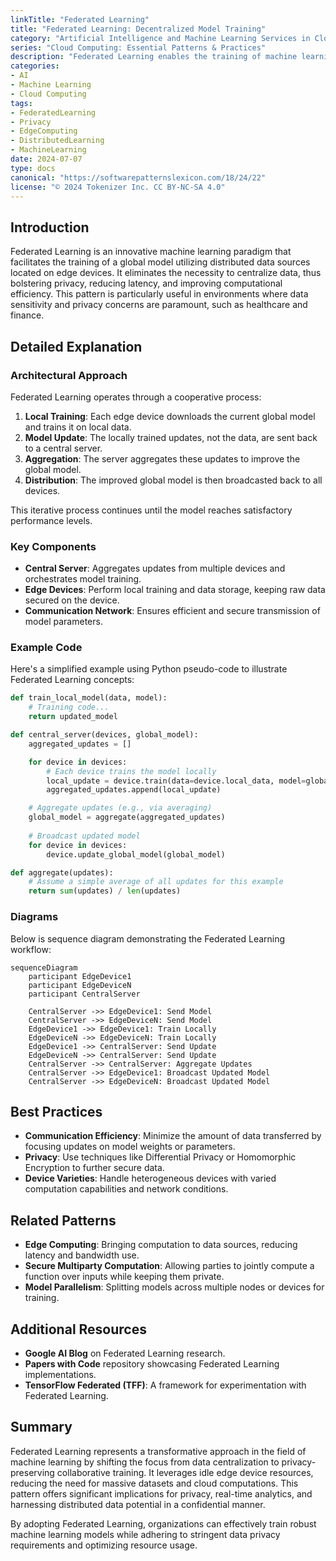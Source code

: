 ```yaml
---
linkTitle: "Federated Learning"
title: "Federated Learning: Decentralized Model Training"
category: "Artificial Intelligence and Machine Learning Services in Cloud"
series: "Cloud Computing: Essential Patterns & Practices"
description: "Federated Learning enables the training of machine learning models across multiple decentralized devices without the need to centralize data, enhancing privacy and data security while leveraging distributed data sources."
categories:
- AI
- Machine Learning
- Cloud Computing
tags:
- FederatedLearning
- Privacy
- EdgeComputing
- DistributedLearning
- MachineLearning
date: 2024-07-07
type: docs
canonical: "https://softwarepatternslexicon.com/18/24/22"
license: "© 2024 Tokenizer Inc. CC BY-NC-SA 4.0"
---
```


## Introduction

Federated Learning is an innovative machine learning paradigm that facilitates the training of a global model utilizing distributed data sources located on edge devices. It eliminates the necessity to centralize data, thus bolstering privacy, reducing latency, and improving computational efficiency. This pattern is particularly useful in environments where data sensitivity and privacy concerns are paramount, such as healthcare and finance.

## Detailed Explanation

### Architectural Approach

Federated Learning operates through a cooperative process:

1. **Local Training**: Each edge device downloads the current global model and trains it on local data.
2. **Model Update**: The locally trained updates, not the data, are sent back to a central server.
3. **Aggregation**: The server aggregates these updates to improve the global model.
4. **Distribution**: The improved global model is then broadcasted back to all devices.

This iterative process continues until the model reaches satisfactory performance levels.

### Key Components

- **Central Server**: Aggregates updates from multiple devices and orchestrates model training.
- **Edge Devices**: Perform local training and data storage, keeping raw data secured on the device.
- **Communication Network**: Ensures efficient and secure transmission of model parameters.

### Example Code

Here's a simplified example using Python pseudo-code to illustrate Federated Learning concepts:

```python
def train_local_model(data, model):
    # Training code...
    return updated_model

def central_server(devices, global_model):
    aggregated_updates = []

    for device in devices:
        # Each device trains the model locally
        local_update = device.train(data=device.local_data, model=global_model)
        aggregated_updates.append(local_update)

    # Aggregate updates (e.g., via averaging)
    global_model = aggregate(aggregated_updates)
    
    # Broadcast updated model
    for device in devices:
        device.update_global_model(global_model)

def aggregate(updates):
    # Assume a simple average of all updates for this example
    return sum(updates) / len(updates)

```

### Diagrams

Below is sequence diagram demonstrating the Federated Learning workflow:

```mermaid
sequenceDiagram
    participant EdgeDevice1
    participant EdgeDeviceN
    participant CentralServer

    CentralServer ->> EdgeDevice1: Send Model
    CentralServer ->> EdgeDeviceN: Send Model
    EdgeDevice1 ->> EdgeDevice1: Train Locally
    EdgeDeviceN ->> EdgeDeviceN: Train Locally
    EdgeDevice1 ->> CentralServer: Send Update
    EdgeDeviceN ->> CentralServer: Send Update
    CentralServer ->> CentralServer: Aggregate Updates
    CentralServer ->> EdgeDevice1: Broadcast Updated Model
    CentralServer ->> EdgeDeviceN: Broadcast Updated Model
```

## Best Practices

- **Communication Efficiency**: Minimize the amount of data transferred by focusing updates on model weights or parameters.
- **Privacy**: Use techniques like Differential Privacy or Homomorphic Encryption to further secure data.
- **Device Varieties**: Handle heterogeneous devices with varied computation capabilities and network conditions.

## Related Patterns

- **Edge Computing**: Bringing computation to data sources, reducing latency and bandwidth use.
- **Secure Multiparty Computation**: Allowing parties to jointly compute a function over inputs while keeping them private.
- **Model Parallelism**: Splitting models across multiple nodes or devices for training.

## Additional Resources

- **Google AI Blog** on Federated Learning research.
- **Papers with Code** repository showcasing Federated Learning implementations.
- **TensorFlow Federated (TFF)**: A framework for experimentation with Federated Learning.

## Summary

Federated Learning represents a transformative approach in the field of machine learning by shifting the focus from data centralization to privacy-preserving collaborative training. It leverages idle edge device resources, reducing the need for massive datasets and cloud computations. This pattern offers significant implications for privacy, real-time analytics, and harnessing distributed data potential in a confidential manner.

By adopting Federated Learning, organizations can effectively train robust machine learning models while adhering to stringent data privacy requirements and optimizing resource usage.
